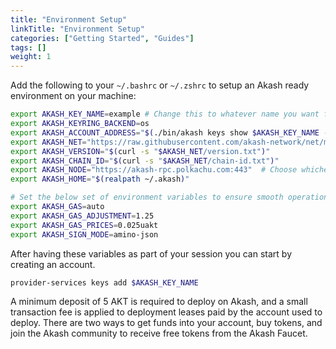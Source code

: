 ```yaml
---
title: "Environment Setup"
linkTitle: "Environment Setup"
categories: ["Getting Started", "Guides"]
tags: []
weight: 1
---
```


Add the following to your `~/.bashrc` or `~/.zshrc` to setup an Akash ready environment on your machine:

```sh
export AKASH_KEY_NAME=example # Change this to whatever name you want for your key
export AKASH_KEYRING_BACKEND=os
export AKASH_ACCOUNT_ADDRESS="$(./bin/akash keys show $AKASH_KEY_NAME -a)"
export AKASH_NET="https://raw.githubusercontent.com/akash-network/net/master/mainnet"
export AKASH_VERSION="$(curl -s "$AKASH_NET/version.txt")"
export AKASH_CHAIN_ID="$(curl -s "$AKASH_NET/chain-id.txt")"
export AKASH_NODE="https://akash-rpc.polkachu.com:443"  # Choose whichever node you prefer
export AKASH_HOME="$(realpath ~/.akash)"

# Set the below set of environment variables to ensure smooth operation
export AKASH_GAS=auto
export AKASH_GAS_ADJUSTMENT=1.25
export AKASH_GAS_PRICES=0.025uakt
export AKASH_SIGN_MODE=amino-json
```

After having these variables as part of your session you can start by creating an account.

```sh
provider-services keys add $AKASH_KEY_NAME
```

A minimum deposit of 5 AKT is required to deploy on Akash, and a small transaction fee is applied to deployment leases paid by the account used to deploy.
There are two ways to get funds into your account, buy tokens, and join the Akash community to receive free tokens from the Akash Faucet.
